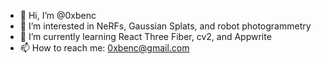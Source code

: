 - 👋 Hi, I’m @0xbenc
- 👀 I’m interested in NeRFs, Gaussian Splats, and robot photogrammetry
- 🌱 I’m currently learning React Three Fiber, cv2, and Appwrite
- 📫 How to reach me: 0xbenc@gmail.com
